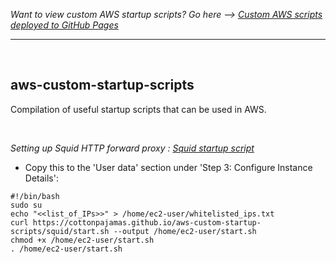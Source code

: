 *Want to view custom AWS startup scripts? Go here --> [Custom AWS scripts deployed to GitHub Pages](https://cottonpajamas.github.io/aws-custom-startup-scripts/)*

---

<br>

## aws-custom-startup-scripts
Compilation of useful startup scripts that can be used in AWS.

<br>

*Setting up Squid HTTP forward proxy : [Squid startup script](https://cottonpajamas.github.io/aws-custom-startup-scripts/squid/start.sh)*
<br>
  - Copy this to the 'User data' section under 'Step 3: Configure Instance Details':
```
#!/bin/bash
sudo su
echo "<<list_of_IPs>>" > /home/ec2-user/whitelisted_ips.txt
curl https://cottonpajamas.github.io/aws-custom-startup-scripts/squid/start.sh --output /home/ec2-user/start.sh
chmod +x /home/ec2-user/start.sh
. /home/ec2-user/start.sh
```
